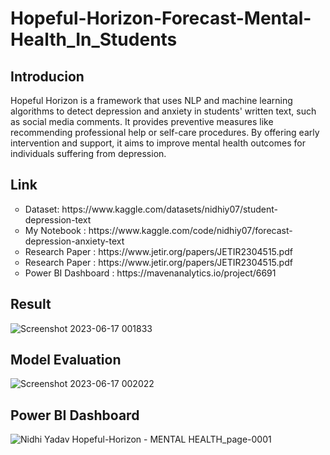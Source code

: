 # Hopeful-Horizon-Forecast-Mental-Health_In_Students

## Introducion
Hopeful Horizon is a framework that uses NLP and machine learning algorithms to detect depression and anxiety in students' written text, such as social media comments. It provides preventive measures like recommending professional help or self-care procedures. By offering early intervention and support, it aims to improve mental health outcomes for individuals suffering from depression.

## Link

<ul style="list-style-type:circle;">
  <li>Dataset: https://www.kaggle.com/datasets/nidhiy07/student-depression-text</li>
  <li> My Notebook : https://www.kaggle.com/code/nidhiy07/forecast-depression-anxiety-text </li>
  <li> Research Paper : https://www.jetir.org/papers/JETIR2304515.pdf </li>
  <li> Research Paper : https://www.jetir.org/papers/JETIR2304515.pdf </li>
  <li> Power BI Dashboard : https://mavenanalytics.io/project/6691 </li>
</ul>

## Result
![Screenshot 2023-06-17 001833](https://github.com/nidhiy7/Netflix_Data_Analysis_using_Power_Bi_Tableau_Dashboard/assets/80893000/6f38c14a-f531-45cc-9145-e48d5bc800d0)

## Model Evaluation

![Screenshot 2023-06-17 002022](https://github.com/nidhiy7/Netflix_Data_Analysis_using_Power_Bi_Tableau_Dashboard/assets/80893000/7de2dd04-7d53-4324-839c-721da7b360aa)



## Power BI Dashboard
![Nidhi Yadav Hopeful-Horizon - MENTAL HEALTH_page-0001](https://github.com/nidhiy7/Netflix_Data_Analysis_using_Power_Bi_Tableau_Dashboard/assets/80893000/4e93cfbb-23da-4f42-af30-aa7498dc7a62)
